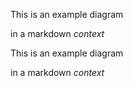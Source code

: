 This is an example diagram

in a markdown *context*

<script metapost>

test-diag-s = (s) ->
  -> 
    box-element.dx = s/2
    box-element.dy = s/2 
    circle-element.dx = s/2
    circle-element.dy = s/2 
    @column s, ->
      @row s, ->
        @empty ()
        @box    (-> @text = tex \a) 
        @circle (-> @text = tex \b) |> @in  'left', 'to state'
      @row s, ->
        @box    (-> @text = tex \c)
        @box    (-> @text = tex \d) |> @out  'right', 'to state'
        @box    (-> @text = tex \e) 

return diagram test-diag-s(100)
</script>

This is an example diagram

in a markdown *context*
